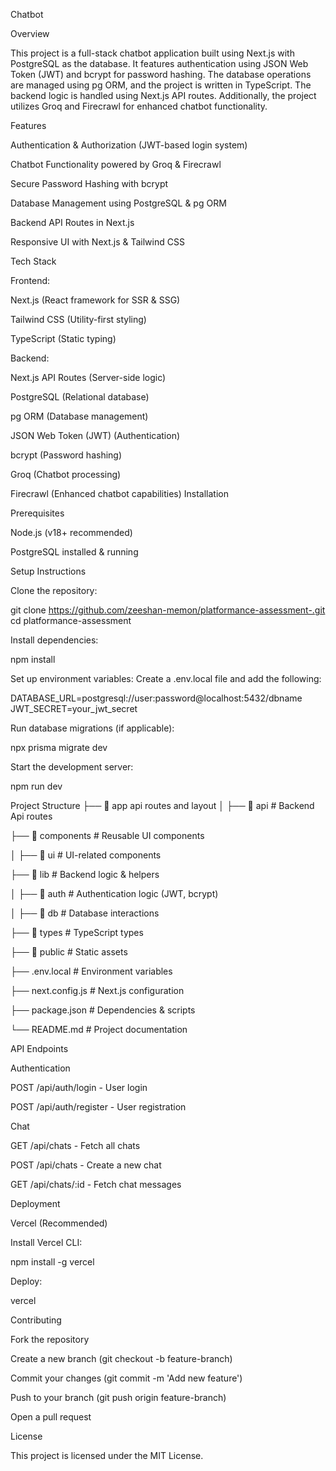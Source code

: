 Chatbot

Overview

This project is a full-stack chatbot application built using Next.js with PostgreSQL as the database. It features authentication using JSON Web Token (JWT) and bcrypt for password hashing. The database operations are managed using pg ORM, and the project is written in TypeScript. The backend logic is handled using Next.js API routes. Additionally, the project utilizes Groq and Firecrawl for enhanced chatbot functionality.

Features

Authentication & Authorization (JWT-based login system)

Chatbot Functionality powered by Groq & Firecrawl

Secure Password Hashing with bcrypt

Database Management using PostgreSQL & pg ORM

Backend API Routes in Next.js

Responsive UI with Next.js & Tailwind CSS

Tech Stack

Frontend:

Next.js (React framework for SSR & SSG)

Tailwind CSS (Utility-first styling)

TypeScript (Static typing)

Backend:

Next.js API Routes (Server-side logic)

PostgreSQL (Relational database)

pg ORM (Database management)

JSON Web Token (JWT) (Authentication)

bcrypt (Password hashing)

Groq (Chatbot processing)

Firecrawl (Enhanced chatbot capabilities)
Installation

Prerequisites

Node.js (v18+ recommended)

PostgreSQL installed & running

Setup Instructions

Clone the repository:

git clone https://github.com/zeeshan-memon/platformance-assessment-.git
cd platformance-assessment

Install dependencies:

npm install

Set up environment variables:
Create a .env.local file and add the following:

DATABASE_URL=postgresql://user:password@localhost:5432/dbname
JWT_SECRET=your_jwt_secret

Run database migrations (if applicable):

npx prisma migrate dev

Start the development server:

npm run dev

Project Structure
├── 📂 app      api routes and layout
│   ├── 📂 api         # Backend Api routes

├── 📂 components      # Reusable UI components

│   ├── 📂 ui         # UI-related components

├── 📂 lib            # Backend logic & helpers

│   ├── 📂 auth       # Authentication logic (JWT, bcrypt)

│   ├── 📂 db         # Database interactions

├── 📂 types          # TypeScript types

├── 📂 public         # Static assets

├── .env.local        # Environment variables

├── next.config.js    # Next.js configuration

├── package.json      # Dependencies & scripts

└── README.md         # Project documentation

API Endpoints

Authentication

POST /api/auth/login - User login

POST /api/auth/register - User registration

Chat

GET /api/chats - Fetch all chats

POST /api/chats - Create a new chat

GET /api/chats/:id - Fetch chat messages

Deployment

Vercel (Recommended)

Install Vercel CLI:

npm install -g vercel

Deploy:

vercel

Contributing

Fork the repository

Create a new branch (git checkout -b feature-branch)

Commit your changes (git commit -m 'Add new feature')

Push to your branch (git push origin feature-branch)

Open a pull request

License

This project is licensed under the MIT License.
